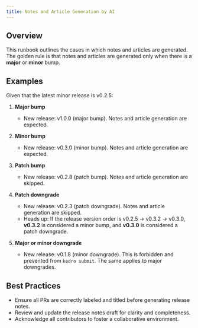 ```yaml
---
title: Notes and Article Generation by AI
---
```


## Overview

This runbook outlines the cases in which notes and articles are generated. The golden rule is that notes and articles are generated only when there is a **major** or **minor** bump.

## Examples
Given that the latest minor release is v0.2.5:

1. **Major bump**  
    - New release: v1.0.0 (major bump). Notes and article generation are expected.
    
2. **Minor bump**  
    - New release: v0.3.0 (minor bump). Notes and article generation are expected.
    
3. **Patch bump**  
    - New release: v0.2.8 (patch bump). Notes and article generation are skipped.
    
4. **Patch downgrade**  
    - New release: v0.2.3 (patch downgrade). Notes and article generation are skipped.  
    - Heads up: If the release version order is v0.2.5 → v0.3.2 → v0.3.0, **v0.3.2** is considered a minor bump, and **v0.3.0** is considered a patch downgrade.
    
5. **Major or minor downgrade**  
    - New release: v0.1.8 (minor downgrade). This is forbidden and prevented from `kedro submit`. The same applies to major downgrades.

## Best Practices

- Ensure all PRs are correctly labeled and titled before generating release notes.
- Review and update the release notes draft for clarity and completeness.
- Acknowledge all contributors to foster a collaborative environment.
